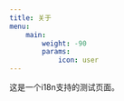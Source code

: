```yaml
---
title: 关于
menu:
    main: 
        weight: -90
        params:
            icon: user
---
```


这是一个i18n支持的测试页面。

